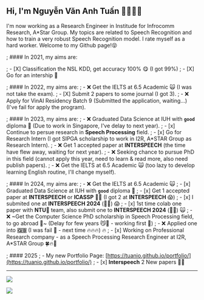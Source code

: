 ## Hi, I'm Nguyễn Văn Anh Tuấn 👋🏼💪🏼

I'm now working as a Research Engineer in Institude for Infrocomm Research, A*Star Group. My topics are related to Speech Recognition and how to train a very robust Speech Recognition model. I rate myself as a hard worker. Welcome to my Github page!😝

; #### In 2021, my aims are:

; - [X] Classification the NSL KDD, get accuracy 100% 😋 (I got 99%)
; - [X] Go for an intership 🤙

; #### In 2022, my aims are:
; - ❌ Get the IELTS at 6.5 Academic 🙀 (I was not take the exam).
; - [X] Submit 2 papers to some journal (I got 3).
; - ❌ Apply for VinAI Residency Batch 9 (Submitted the application, waiting...) (I've fail for apply the program).

; #### In 2023, my aims are:
; - ❌ Graduated Data Science at IUH with **`good`** diploma 🤟 (Due to work in Singapore, I've delay to next year).
; - [x] Continue to persue research in **Speech Processing** field.
;   - [x] Go for Research Intern (I got SIPGA scholarship to work in I2R, A*STAR Group as Research Intern).
;   - ❌ Get 1 accepted paper at **INTERSPEECH** (the time have flew away, waiting for next year).
;   - ❌ Seeking chance to pursue PhD in this field (cannot apply this year, need to learn & read more, also need publish papers).
; - ❌ Get the IELTS at 6.5 Academic 🙀 (too lazy to develop learning English routine, I'll change myself).

; #### In 2024, my aims are:
; - ❌ Get the IELTS at 6.5 Academic 🙀
; - [x] Graduated Data Science at IUH with **`good`** diploma 🤟
; - [x] Get 1 accepted paper at **INTERSPEECH** or **ICASSP** 📃📄 (I got 2 at **INTERSPEECH** 😱)
;   - [x] I submited one at **INTERSPEECH 2024** (🥳👏) 😱
;   - [x] 1st time colab one paper with **NTU🦁** team, also submit one to **INTERSPEECH 2024** (🥳👏) 🙀
; - ❌ ~Get the Computer Science PhD scholarship in Speech Processing field, to go abroad 🥳~ (Delay for few years 😼🙌 - working first 🤟)
;   - ❌ Applied one into **🇬🇧** (I was fail 🥹 - next time 🔥🔥🔥) 🔥
; - [x] Working on Professional Research company - as a Speech Processing Research Engineer at I2R, A*STAR Group 🍀🔥🚀

; #### 2025
; - My new Portfolio Page: [https://tuanio.github.io/portfolio/](https://tuanio.github.io/portfolio/)
; - [x] **Interspeech** 2 New papers 🥳👏

---
![](https://github-readme-stats.vercel.app/api?username=tuanio&show_icons=true&theme=transparent)

![](https://komarev.com/ghpvc/?username=tuanio&color=blue)
